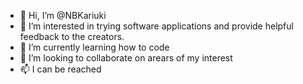 - 👋 Hi, I’m @NBKariuki
- 👀 I’m interested in trying software applications and provide helpful feedback to the creators.
- 🌱 I’m currently learning how to code
- 💞️ I’m looking to collaborate on arears of my interest
- 📫 I can be reached 

<!---
NBKariuki/NBKariuki is a ✨ special ✨ repository because its `README.md` (this file) appears on your GitHub profile.
You can click the Preview link to take a look at your changes.
--->
